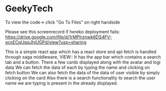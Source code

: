 # GeekyTech
To view the code-> click "Go To Files" on right handside

Please see this screenrecord if hereko deployment fails:
https://drive.google.com/file/d/1rMPIrznwk6DS4FV-xcoECqUqqJhjUGPd/view?usp=sharing

This is a simple react app which has a react store and api fetch is handled through saga middleware,
VIEW::
It has the app bar which contains a search tab and a button.
There a few cards displayed along with the avatar and logi data
We can fetch the data of each by typing the name and clicking on fetch button
We can also fetch the data of the data of user visible by simply clicking on the card
Also there is a search functionality to search the user name we are typing is present in the already displayed.
